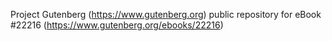 Project Gutenberg (https://www.gutenberg.org) public repository for eBook #22216 (https://www.gutenberg.org/ebooks/22216)
